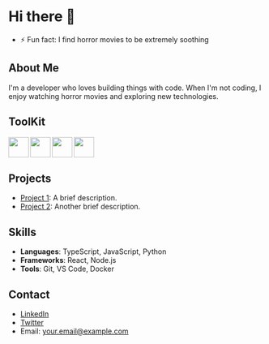 # Hi there 👋

- ⚡ Fun fact: I find horror movies to be extremely soothing

## About Me
I'm a developer who loves building things with code. When I'm not coding, I enjoy watching horror movies and exploring new technologies.

## ToolKit

<img align="left" width="40px" src="https://cdn.jsdelivr.net/gh/devicons/devicon@latest/icons/typescript/typescript-original.svg" />
<img align="left" width="40px" src="https://cdn.jsdelivr.net/gh/devicons/devicon@latest/icons/javascript/javascript-original.svg" />
<img align="left" width="40px" src="https://cdn.jsdelivr.net/gh/devicons/devicon@latest/icons/react/react-original.svg" />
<img align="left" width="40px" src="https://cdn.jsdelivr.net/gh/devicons/devicon@latest/icons/nodejs/nodejs-original.svg" />

<br clear="left"/>

## Projects
- [Project 1](https://github.com/yourusername/project1): A brief description.
- [Project 2](https://github.com/yourusername/project2): Another brief description.

## Skills
- **Languages**: TypeScript, JavaScript, Python
- **Frameworks**: React, Node.js
- **Tools**: Git, VS Code, Docker

## Contact
- [LinkedIn](https://linkedin.com/in/yourprofile)
- [Twitter](https://twitter.com/yourhandle)
- Email: your.email@example.com
